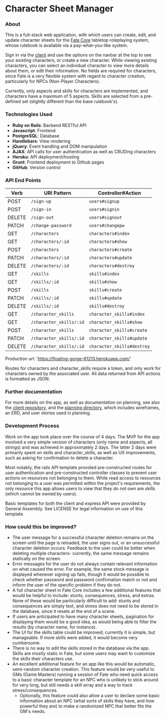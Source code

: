 # Character Sheet Manager

### About

This is a full-stack web application, with which users can create, edit, and update character sheets for the [Fate Core](https://www.evilhat.com/home/fate-core-downloads/) tabletop roleplaying system, whose rulebook is available via a pay-what-you-like system.

Sign in via the [client](https://jakeseib.github.io/Character-Sheet-Manager-client/) and use the options on the navbar at the top to see your existing characters, or create a new character. While viewing existing characters, you can select an individual character to view more details about them, or edit their information. No fields are required for characters, since Fate is a very flexible system with regard to character creation, particularly for NPCs (Non-Player Characters).

Currently, only aspects and skills for characters are implemented, and characters have a maximum of 5 aspects. Skills are selected from a pre-defined set (slightly different than the base rulebook's).

### Technologies Used

- **Ruby on Rails**: Backend RESTful API
- **Javascript**: Frontend
- **PostgreSQL**: Database
- **Handlebars**: View rendering
- **jQuery**: Event handling and DOM manipulation
- **AJAX**: API calls for user authentication as well as CRUDing characters
- **Heroku**: API deployment/hosting
- **Grunt**: Frontend deployment to Github pages
- **GitHub**: Version control

### API End Points

| Verb   | URI Pattern       | Controller#Action   |
|--------|-------------------|---------------------|
| POST   | `/sign-up`        | `users#signup`      |
| POST   | `/sign-in`        | `users#signin`      |
| DELETE | `/sign-out`       | `users#signout`     |
| PATCH  | `/change-password`| `users#changepw`    |
| GET    | `/characters`     | `characters#index`  |
| GET    | `/characters/:id` | `characters#show`   |
| POST   | `/characters`     | `characters#create` |
| PATCH  | `/characters/:id` | `characters#update` |
| DELETE | `/characters/:id` | `characters#destroy`|
| GET    | `/skills`         | `skills#index`      |
| GET    | `/skills/:id`     | `skills#show`       |
| POST   | `/skills`         | `skills#create`     |
| PATCH  | `/skills/:id`     | `skills#update`     |
| DELETE | `/skills/:id`     | `skills#destroy`    |
| GET    | `/character_skills`     | `character_skills#index`  |
| GET    | `/character_skills/:id` | `character_skills#show`   |
| POST   | `/character_skills`     | `character_skills#create` |
| PATCH  | `/character_skills/:id` | `character_skills#update` |
| DELETE | `/character_skills/:id` | `character_skills#destroy`|

Production url: 'https://floating-gorge-61213.herokuapp.com/'

Routes for characters and character_skills require a token, and only work for characters owned by the associated user. All data returned from API actions is formatted as JSON.

### Further documentation

For more details on the app, as well as documentation on planning, see also the [client repository](https://github.com/JakeSeib/Character-Sheet-Manager-client), and the [planning directory](https://github.com/JakeSeib/Character-Sheet-Manager-backend/tree/master/planning), which includes wireframes, an ERD, and user stories used in planning.

### Development Process

Work on the app took place over the course of 4 days. The MVP for the app involved a very simple version of characters (only name and aspects, all strings) and was achieved in approximately 2 days. The latter 2 days were primarily spent on skills and character_skills, as well as UX improvements, such as asking for confirmation to delete a character.

Most notably, the rails API template provided pre-constructed routes for user authentication and pre-constructed controller classes to prevent user actions on resources not belonging to them. While read access to resources not belonging to a user was permitted within the project's requirements, the only resource this app allows users to view that they do not own are skills (which cannot be owned by users).

Basic templates for both the client and express API were provided by General Assembly. See LICENSE for legal information on use of this template.

### How could this be improved?

- The user message for a successful character deletion remains on the screen until the page is reloaded, the user signs out, or an unsuccessful character deletion occurs. Feedback to the user could be better when deleting multiple characters- currently, the same message remains statically on the screen.
- Error messages for the user do not always contain relevant information on what caused the error. For example, the same stock message is displayed whenever signing up fails, though it would be possible to check whether password and password confirmation match or not and inform the user of the specific problem if they do not.
- A full character sheet in Fate Core includes a few additional features that would be helpful to include: stunts, consequences, stress, and extras. None of these would be particularly difficult to add: stunts and consequences are simply text, and stress does not need to be stored in the database, since it resets at the end of a scene.
- If users are anticipated to have many character sheets, pagination for displaying them would be a good idea, as would being able to filter the results (by character name, for instance).
- The UI for the skills table could be improved; currently it is simple, but manageable. If more skills were added, it would become very cumbersome.
- There is no way to edit the skills stored in the database via the app. Skills are mostly static in Fate, but some users may want to customize the skills their characters use.
- An excellent additional feature for an app like this would be automatic, semi-random character creation. This feature would be very useful to GMs (Game Masters) running a session of Fate who need quick access to a basic character template for an NPC who is unlikely to stick around for very long, but still needs a skill array and a way to track stress/consequences.
  - Optionally, this feature could also allow a user to declare some basic information about an NPC (what sorts of skills they have, and how powerful they are) to make a randomized NPC that better fits the GM's needs.
